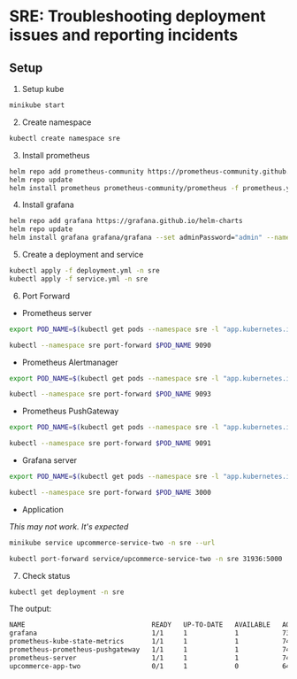 # SRE: Troubleshooting deployment issues and reporting incidents

## Setup

1. Setup kube

```sh
minikube start
```

2. Create namespace

```sh
kubectl create namespace sre
```

3. Install prometheus

```sh
helm repo add prometheus-community https://prometheus-community.github.io/helm-charts
helm repo update
helm install prometheus prometheus-community/prometheus -f prometheus.yml --namespace sre
```

4. Install grafana

```sh
helm repo add grafana https://grafana.github.io/helm-charts
helm repo update
helm install grafana grafana/grafana --set adminPassword="admin" --namespace sre
```

5. Create a deployment and service

```sh
kubectl apply -f deployment.yml -n sre
kubectl apply -f service.yml -n sre
```

6. Port Forward

- Prometheus server

```sh
export POD_NAME=$(kubectl get pods --namespace sre -l "app.kubernetes.io/name=prometheus,app.kubernetes.io/instance=prometheus" -o jsonpath="{.items[0].metadata.name}")

kubectl --namespace sre port-forward $POD_NAME 9090
```

- Prometheus Alertmanager

```sh
export POD_NAME=$(kubectl get pods --namespace sre -l "app.kubernetes.io/name=alertmanager,app.kubernetes.io/instance=prometheus" -o jsonpath="{.items[0].metadata.name}")

kubectl --namespace sre port-forward $POD_NAME 9093
```

- Prometheus PushGateway

```sh
export POD_NAME=$(kubectl get pods --namespace sre -l "app.kubernetes.io/instance=prometheus,app.kubernetes.io/name=prometheus-pushgateway" -o jsonpath="{.items[0].metadata.name}")

kubectl --namespace sre port-forward $POD_NAME 9091

```

- Grafana server

```sh
export POD_NAME=$(kubectl get pods --namespace sre -l "app.kubernetes.io/name=grafana,app.kubernetes.io/instance=grafana" -o jsonpath="{.items[0].metadata.name}")

kubectl --namespace sre port-forward $POD_NAME 3000
```

- Application

_This may not work. It's expected_

```sh
minikube service upcommerce-service-two -n sre --url

kubectl port-forward service/upcommerce-service-two -n sre 31936:5000
```

7. Check status

```sh
kubectl get deployment -n sre
```

The output:

```sh
NAME                                READY   UP-TO-DATE   AVAILABLE   AGE
grafana                             1/1     1            1           73m
prometheus-kube-state-metrics       1/1     1            1           74m
prometheus-prometheus-pushgateway   1/1     1            1           74m
prometheus-server                   1/1     1            1           74m
upcommerce-app-two                  0/1     1            0           64m
```

